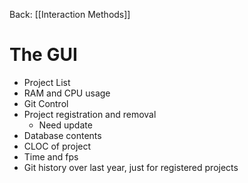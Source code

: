 Back: [[Interaction Methods]]

# The GUI

- Project List
- RAM and CPU usage
- Git Control
- Project registration and removal
	- Need update
- Database contents
- CLOC of project
- Time and fps
- Git history over last year, just for registered projects

